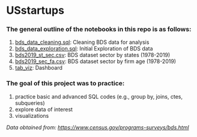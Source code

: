 # USstartups

### The general outline of the notebooks in this repo is as follows:
1. [bds_data_cleaning.sql](https://github.com/yyklee/US-startups/blob/main/bds_data_cleaning.sql): Cleaning BDS data for analysis
2. [bds_data_exploration.sql](https://github.com/yyklee/US-startups/blob/main/bds_data_exploration.sql): Initial Exploration of BDS data 
3. [bds2019_st_sec.csv](https://github.com/yyklee/US-startups/blob/main/bds2019_st_sec.csv): BDS dataset sector by states (1978-2019)
4. [bds2019_sec_fa.csv](https://github.com/yyklee/US-startups/blob/main/bds2019_sec_fa.csv): BDS dataset sector by firm age (1978-2019)
5. [tab_viz](https://public.tableau.com/views/USstartups/1_1?:language=ko-KR&:display_count=n&:origin=viz_share_link): Dashboard 

### The goal of this project was to practice:
1. practice basic and advanced SQL codes (e.g., group by, joins, ctes, subqueries)
2. explore data of interest
3. visualizations 

*Data obtained from: https://www.census.gov/programs-surveys/bds.html*
